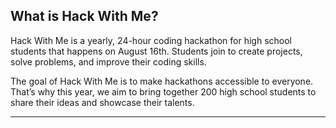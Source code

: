 ## What is Hack With Me?

Hack With Me is a yearly, 24-hour coding hackathon for high school students that happens on August 16th. Students join to create projects, solve problems, and improve their coding skills.

The goal of Hack With Me is to make hackathons accessible to everyone. That’s why this year, we aim to bring together 200 high school students to share their ideas and showcase their talents.

---